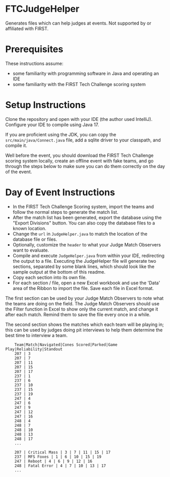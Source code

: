 # FTCJudgeHelper
Generates files which can help judges at events. Not supported by or affiliated with FIRST.

# Prerequisites
These instructions assume:
* some familiarity with programming software in Java and operating an IDE
* some familiarity with the FIRST Tech Challenge scoring system

# Setup Instructions
Clone the repository and open with your IDE (the author used IntelliJ). Configure your IDE to compile using Java 17.

If you are proficient using the JDK, you can copy the `src/main/java/Connect.java` file, add a sqlite driver to your classpath, and compile it.

Well before the event, you should download the FIRST Tech Challenge scoring system locally, create an offline event 
with fake teams, and go through the steps below to make sure you can do them correctly on the day of the event.

# Day of Event Instructions
* In the FIRST Tech Challenge Scoring system, import the teams and follow the normal steps to generate the match list.
* After the match list has been generated, export the database using the "Export Divisions" button. You can also copy the database files to a known location.
* Change the `url` in `JudgeHelper.java` to match the location of the database file or files.
* Optionally, customize the `header` to what your Judge Match Observers want to evaluate.
* Compile and execute `JudgeHelper.java` from within your IDE, redirecting the output to a file. Executing the JudgeHelper file will generate two sections, separated by some blank lines, which should look like the sample output at the bottom of this readme.
* Copy each section into its own file.
* For each section / file, open a new Excel workbook and use the 'Data' area of the Ribbon to import the file. Save each file in Excel format.
 
The first section can be used by your Judge Match Observers to note what the teams are doing on the field. The Judge Match Observers should use the Filter function in Excel to show only the current match, and change it after each match. Remind them to save the file every once in a while.

The second section shows the matches which each team will be playing in; this can be used by judges doing pit interviews to help them determine the best time to interview a team.

        Team|Match|Navigated|Cones Scored|Parked|Game Play|Reliability|Standout
        207 | 3 
        207 | 7 
        207 | 11 
        207 | 15 
        207 | 17 
        237 | 1 
        237 | 6 
        237 | 10 
        237 | 15 
        237 | 19 
        247 | 4 
        247 | 6 
        247 | 9 
        247 | 12 
        247 | 16 
        248 | 4 
        248 | 7 
        248 | 10 
        248 | 13 
        248 | 17 
        ...

        207 | Critical Mass | 3 | 7 | 11 | 15 | 17  
        237 | MFS Foxes | 1 | 6 | 10 | 15 | 19  
        247 | Reboot | 4 | 6 | 9 | 12 | 16  
        248 | Fatal Error | 4 | 7 | 10 | 13 | 17  
        ...
